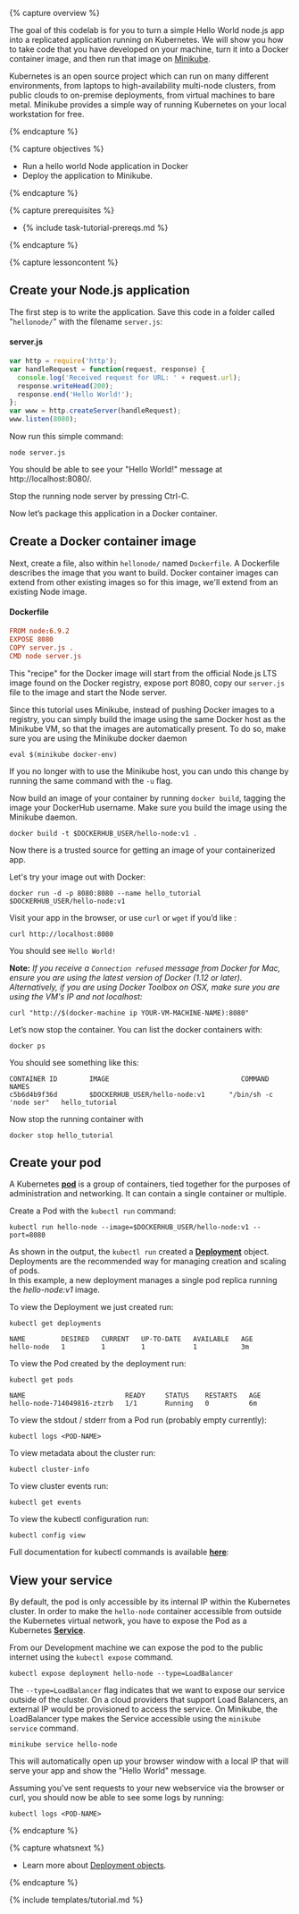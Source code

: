 ---
---

{% capture overview %}

The goal of this codelab is for you to turn a simple Hello World node.js app 
into a replicated application running on Kubernetes. We will show you how to 
take code that you have developed on your machine, turn it into a Docker
container image, and then run that image on [Minikube](/docs/getting-started-guides/minikube).

Kubernetes is an open source project which can run on many different environments, 
from laptops to high-availability multi-node clusters, from public clouds to 
on-premise deployments, from virtual machines to bare metal. Minikube provides
a simple way of running Kubernetes on your local workstation for free.

{% endcapture %}

{% capture objectives %}

* Run a hello world Node application in Docker
* Deploy the application to Minikube. 

{% endcapture %}

{% capture prerequisites %}

* {% include task-tutorial-prereqs.md %}


{% endcapture %}

{% capture lessoncontent %}

## Create your Node.js application

The first step is to write the application. Save this code in a folder called "`hellonode/`" with the filename `server.js`:

#### server.js

```javascript
var http = require('http');
var handleRequest = function(request, response) {
  console.log('Received request for URL: ' + request.url);
  response.writeHead(200);
  response.end('Hello World!');
};
var www = http.createServer(handleRequest);
www.listen(8080);
```

Now run this simple command:

```shell
node server.js
```

You should be able to see your "Hello World!" message at http://localhost:8080/. 

Stop the running node server by pressing Ctrl-C.

Now let’s package this application in a Docker container.

## Create a Docker container image

Next, create a file, also within `hellonode/` named `Dockerfile`. A Dockerfile describes the image that you want to build. Docker container images can extend from other existing images so for this image, we'll extend from an existing Node image.

#### Dockerfile

```conf
FROM node:6.9.2
EXPOSE 8080
COPY server.js .
CMD node server.js
```

This "recipe" for the Docker image will start from the official Node.js LTS image found on the Docker registry, 
expose port 8080, copy our `server.js` file to the image and start the Node server.

Since this tutorial uses Minikube, instead of pushing Docker images to a
registry, you can simply build the image using the same Docker host as
the Minikube VM, so that the images are automatically present. To do so, make
sure you are using the Minikube docker daemon

```shell
eval $(minikube docker-env)
```

If you no longer with to use the Minikube host, you can undo this change by
running the same command with the `-u` flag.

Now build an image of your container by running `docker build`, tagging the 
image your DockerHub username. Make sure you build the image using the 
Minikube daemon.

```shell
docker build -t $DOCKERHUB_USER/hello-node:v1 .
```
Now there is a trusted source for getting an image of your containerized app.

Let's try your image out with Docker:

```shell
docker run -d -p 8080:8080 --name hello_tutorial $DOCKERHUB_USER/hello-node:v1
```

Visit your app in the browser, or use `curl` or `wget` if you’d like :

```shell
curl http://localhost:8080
```

You should see `Hello World!`

**Note:** *If you receive a `Connection refused` message from Docker for Mac, ensure you are using the latest version of Docker (1.12 or later). Alternatively, if you are using Docker Toolbox on OSX, make sure you are using the VM's IP and not localhost:*

```shell
curl "http://$(docker-machine ip YOUR-VM-MACHINE-NAME):8080"
```

Let’s now stop the container. You can list the docker containers with:

```shell
docker ps
```

You should see something like this:

```shell
CONTAINER ID        IMAGE                                 COMMAND                  NAMES
c5b6d4b9f36d        $DOCKERHUB_USER/hello-node:v1      "/bin/sh -c 'node ser"   hello_tutorial
```

Now stop the running container with

```
docker stop hello_tutorial
```


## Create your pod

A Kubernetes **[pod](/docs/user-guide/pods/)** is a group of containers, tied 
together for the purposes of administration and networking. It can contain a 
single container or multiple.

Create a Pod with the `kubectl run` command:

```shell
kubectl run hello-node --image=$DOCKERHUB_USER/hello-node:v1 --port=8080
```

As shown in the output, the `kubectl run` created a **[Deployment](/docs/user-guide/deployments/)** object.  
Deployments are the recommended way for managing creation and scaling of pods.  
In this example, a new deployment manages a single pod replica 
running the *hello-node:v1* image.

To view the Deployment we just created run:

```shell
kubectl get deployments

NAME         DESIRED   CURRENT   UP-TO-DATE   AVAILABLE   AGE
hello-node   1         1         1            1           3m
```

To view the Pod created by the deployment run:

```shell
kubectl get pods

NAME                         READY     STATUS    RESTARTS   AGE
hello-node-714049816-ztzrb   1/1       Running   0          6m
```

To view the stdout / stderr from a Pod run (probably empty currently):

```shell
kubectl logs <POD-NAME>
```

To view metadata about the cluster run:

```shell
kubectl cluster-info
```

To view cluster events run:

```shell
kubectl get events
```

To view the kubectl configuration run:

```shell
kubectl config view
```

Full documentation for kubectl commands is available **[here](/docs/user-guide/kubectl-overview/)**:

## View your service

By default, the pod is only accessible by its internal IP within the Kubernetes cluster. 
In order to make the `hello-node` container accessible from outside the 
Kubernetes virtual network, you have to expose the Pod as a 
Kubernetes **[Service](/docs/user-guide/services/)**.

From our Development machine we can expose the pod to the public internet 
using the `kubectl expose` command.  

```shell
kubectl expose deployment hello-node --type=LoadBalancer         
```

The `--type=LoadBalancer` flag indicates that we want to expose our service 
outside of the cluster. On a cloud providers that support Load Balancers, 
an external IP would be provisioned to access the service. On Minikube, 
the LoadBalancer type makes the Service accessible using the `minikube service`
command. 

```shell
minikube service hello-node
```

This will automatically open up your browser window with a local IP that 
will serve your app and show the "Hello World" message.

Assuming you've sent requests to your new webservice via the browser or curl,
you should now be able to see some logs by running:

```shell
kubectl logs <POD-NAME>
```

{% endcapture %}


{% capture whatsnext %}

* Learn more about [Deployment objects](/docs/user-guide/deployments/).

{% endcapture %}

{% include templates/tutorial.md %}
